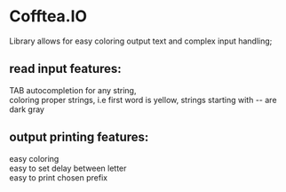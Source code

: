 # Cofftea.IO

Library allows for easy coloring output text and complex input handling;<br />
## read input features:<br />

TAB autocompletion for any string, <br />
coloring proper strings, i.e first word is yellow, strings starting with -- are dark gray<br />

## output printing features:<br />
easy coloring<br />
easy to set delay between letter<br />
easy to print chosen prefix<br />
